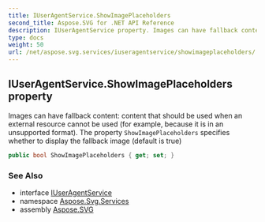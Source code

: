 ```yaml
---
title: IUserAgentService.ShowImagePlaceholders
second_title: Aspose.SVG for .NET API Reference
description: IUserAgentService property. Images can have fallback content content that should be used when an external resource cannot be used for example because it is in an unsupported format. The property ShowImagePlaceholders specifies whether to display the fallback image default is true
type: docs
weight: 50
url: /net/aspose.svg.services/iuseragentservice/showimageplaceholders/
---
```

## IUserAgentService.ShowImagePlaceholders property

Images can have fallback content: content that should be used when an external resource cannot be used (for example, because it is in an unsupported format). The property `ShowImagePlaceholders` specifies whether to display the fallback image (default is true)

```csharp
public bool ShowImagePlaceholders { get; set; }
```

### See Also

* interface [IUserAgentService](../)
* namespace [Aspose.Svg.Services](../../../aspose.svg.services/)
* assembly [Aspose.SVG](../../../)
